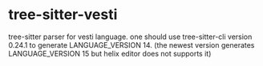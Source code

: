 # tree-sitter-vesti

tree-sitter parser for vesti language.
one should use tree-sitter-cli version 0.24.1 to generate LANGUAGE_VERSION 14.
(the newest version generates LANGUAGE_VERSION 15 but helix editor does not
supports it)
